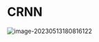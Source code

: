 # CRNN

![image-20230513180816122](/home/ly/.config/Typora/typora-user-images/image-20230513180816122.png)
